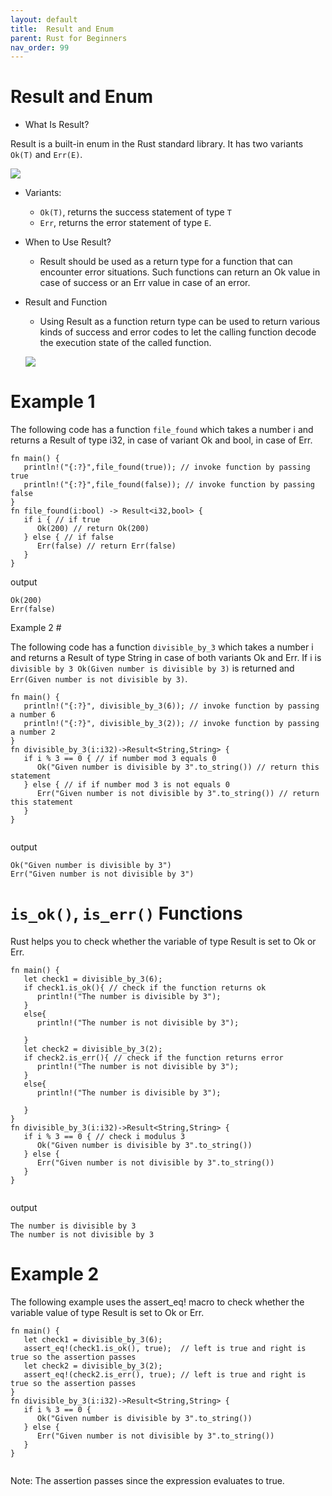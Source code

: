 ```yaml
---
layout: default
title:  Result and Enum
parent: Rust for Beginners
nav_order: 99
---
```


# Result and Enum

- What Is Result? 

Result is a built-in enum in the Rust standard library. It has two variants `Ok(T)` and `Err(E)`.

![](https://raw.githubusercontent.com/sangam14/RustLabs/master/img/enum-result.png)

- Variants:
   - `Ok(T)`, returns the success statement of type `T`
   - `Err`, returns the error statement of type `E`.
- When to Use Result? 
    - Result should be used as a return type for a function that can encounter error situations. Such functions can return an
    Ok value in case of success or an Err value in case of an error.
- Result and Function 
    - Using Result as a function return type can be used to return various kinds of success and error codes to let the calling 
    function decode the execution state of the called function.
    
    ![](https://raw.githubusercontent.com/sangam14/RustLabs/master/img/enum-result1.png)
    
# Example 1 

The following code has a function `file_found` which takes a number i and returns a Result of type i32, in case of variant Ok and bool, in case of Err.

```
fn main() {
   println!("{:?}",file_found(true)); // invoke function by passing true 
   println!("{:?}",file_found(false)); // invoke function by passing false
}
fn file_found(i:bool) -> Result<i32,bool> {
   if i { // if true
      Ok(200) // return Ok(200)
   } else { // if false
      Err(false) // return Err(false)
   }
}

```

output 

```
Ok(200)
Err(false)
```

Example 2 #

The following code has a function `divisible_by_3` which takes a number i and returns a Result of type String in case of both variants Ok and Err. 
If i is `divisible by 3 Ok(Given number is divisible by 3)` is returned and `Err(Given number is not divisible by 3)`.


```
fn main() {
   println!("{:?}", divisible_by_3(6)); // invoke function by passing a number 6
   println!("{:?}", divisible_by_3(2)); // invoke function by passing a number 2
}
fn divisible_by_3(i:i32)->Result<String,String> {
   if i % 3 == 0 { // if number mod 3 equals 0
      Ok("Given number is divisible by 3".to_string()) // return this statement
   } else { // if if number mod 3 is not equals 0
      Err("Given number is not divisible by 3".to_string()) // return this statement
   }
}


```

output 

```
Ok("Given number is divisible by 3")
Err("Given number is not divisible by 3")

```

# `is_ok()`, `is_err()` Functions 

Rust helps you to check whether the variable of type Result is set to Ok or Err.

```
fn main() {
   let check1 = divisible_by_3(6);
   if check1.is_ok(){ // check if the function returns ok
      println!("The number is divisible by 3");
   }
   else{
      println!("The number is not divisible by 3");

   }
   let check2 = divisible_by_3(2);
   if check2.is_err(){ // check if the function returns error
      println!("The number is not divisible by 3");
   }
   else{
      println!("The number is divisible by 3");

   }
}
fn divisible_by_3(i:i32)->Result<String,String> {
   if i % 3 == 0 { // check i modulus 3
      Ok("Given number is divisible by 3".to_string())
   } else {
      Err("Given number is not divisible by 3".to_string())
   }
}


```
output 

```
The number is divisible by 3
The number is not divisible by 3

```

# Example 2 

The following example uses the assert_eq! macro to check whether the variable value of type Result is set to Ok or Err.

```
fn main() {
   let check1 = divisible_by_3(6);
   assert_eq!(check1.is_ok(), true);  // left is true and right is true so the assertion passes
   let check2 = divisible_by_3(2);
   assert_eq!(check2.is_err(), true); // left is true and right is true so the assertion passes
}
fn divisible_by_3(i:i32)->Result<String,String> {
   if i % 3 == 0 {
      Ok("Given number is divisible by 3".to_string())
   } else {
      Err("Given number is not divisible by 3".to_string())
   }
}


```

 Note: The assertion passes since the expression evaluates to true.

    
    
    
    



